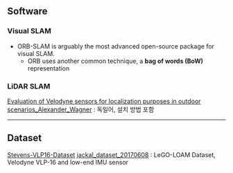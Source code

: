 ## Software 

### Visual SLAM

- ORB-SLAM is arguably the most advanced open-source package for visual SLAM. 
    - ORB uses another common technique, a **bag of words (BoW)** representation

### LiDAR SLAM 



[Evaluation of Velodyne sensors for localization purposes in outdoor scenarios_Alexander_Wagner](https://github.com/AJwgnr/Velodyne-SLAMS) : 독일어, 설치 방법 포함 





---

## Dataset 

[Stevens-VLP16-Dataset](https://github.com/TixiaoShan/Stevens-VLP16-Dataset) 
[jackal_dataset_20170608](https://github.com/RobustFieldAutonomyLab/jackal_dataset_20170608) : LeGO-LOAM Dataset, Velodyne VLP-16 and low-end IMU sensor









